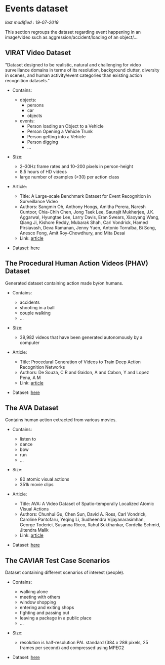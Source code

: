 # Events dataset

_last modified : 19-07-2019_

This section regroups the dataset regarding event happening in an image/video such as aggression/accident/loading of an object/...

## VIRAT Video Dataset

"Dataset designed to be realistic, natural and challenging for video surveillance domains in terms of its resolution, background clutter, diversity in scenes, and human activity/event categories than existing action recognition datasets."

- Contains:
    - objects: 
        - persons
        - car
        - objects
    - events:
        - Person loading an Object to a Vehicle
        - Person Opening a Vehicle Trunk
        - Person getting into a Vehicle
        - Person digging
        - ...

- Size:
    - 2–30Hz frame rates and 10–200 pixels in person-height
    - 8.5 hours of HD videos
    - large number of examples (>30) per action class

- Article:
    - Title: A Large-scale Benchmark Dataset for Event Recognition in Surveillance Video
    - Authors:  Sangmin Oh, Anthony Hoogs, Amitha Perera, Naresh Cuntoor, Chia-Chih Chen, Jong Taek Lee, Saurajit Mukherjee, J.K. Aggarwal, Hyungtae Lee, Larry Davis, Eran Swears, Xiaoyang Wang, Qiang Ji, Kishore Reddy, Mubarak Shah, Carl Vondrick, Hamed Pirsiavash, Deva Ramanan, Jenny Yuen, Antonio Torralba, Bi Song, Anesco Fong, Amit Roy-Chowdhury, and Mita Desai
    - Link: [article](http://www.cs.columbia.edu/~vondrick/vatic/virat.pdf)

- Dataset: [here](http://www.viratdata.org/)

## The Procedural Human Action Videos (PHAV) Dataset

Generated dataset containing action made by/on humans.

- Contains:
    - accidents
    - shooting in a ball
    - couple walking
    - ...

- Size:
    - 39,982 videos that have been generated autonomously by a computer

- Article:
    - Title: Procedural Generation of Videos to Train Deep Action Recognition Networks
    - Authors: De Souza, C R and Gaidon, A and Cabon, Y and Lopez Pena, A M
    - Link: [article](https://arxiv.org/abs/1612.00881)

- Dataset: [here](http://academictorrents.com/collection/phav)

## The AVA Dataset

Contains human action extracted from various movies.

- Contains:
    - listen to
    - dance
    - bow
    - run
    - ...

- Size:
    - 80 atomic visual actions
    - 351k movie clips

- Article:
    - Title: AVA: A Video Dataset of Spatio-temporally Localized Atomic Visual Actions
    - Authors: Chunhui Gu, Chen Sun, David A. Ross, Carl Vondrick, Caroline Pantofaru, Yeqing Li, Sudheendra Vijayanarasimhan, George Toderici, Susanna Ricco, Rahul Sukthankar, Cordelia Schmid, Jitendra Malik
    - Link: [article](https://arxiv.org/abs/1705.08421)

- Dataset: [here](https://research.google.com/ava/index.html)

## The CAVIAR Test Case Scenarios

Dataset containing different scenarios of interest (people).

- Contains:
    - walking alone
    - meeting with others
    - window shopping
    - entering and exiting shops
    - fighting and passing out
    - leaving a package in a public place
    - ...

- Size:
    - resolution is half-resolution PAL standard (384 x 288 pixels, 25 frames per second) and compressed using MPEG2

- Dataset: [here](http://groups.inf.ed.ac.uk/vision/CAVIAR/CAVIARDATA1/)